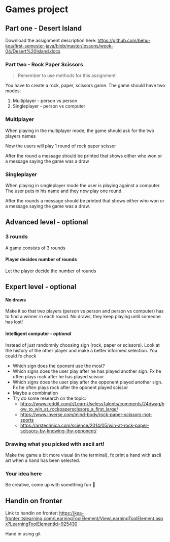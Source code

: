 # Games project



## Part one - Desert Island

Download the assignment description here: https://github.com/behu-kea/first-semester-java/blob/master/lessons/week-04/Desert%20Island.docx



### Part two - Rock Paper Scissors

> Remember to use methods for this assignment

You have to create a rock, paper, scissors game. The game should have two modes:

1. Multiplayer - person vs person
2. Singleplayer - person vs computer



### Multiplayer

When playing in the multiplayer mode, the game should ask for the two players names 

Now the users will play 1 round of rock paper scissor

After the round a message should be printed that shows either who won or a message saying the game was a draw 



### Singleplayer

When playing in singleplayer mode the user is playing against a computer. The user puts in his name and they now play one round. 

After the rounds a message should be printed that shows either who won or a message saying the game was a draw. 



## Advanced level - optional

### 3 rounds

A game consists of 3 rounds



#### Player decides number of rounds

Let the player decide the number of rounds



## Expert level - optional

#### No draws

Make it so that two players (person vs person and person vs computer) has to find a winner in each round. No draws, they keep playing until someone has lost!



#### Intelligent computer - *optional*

Instead of just randomnly choosing sign (rock, paper or scissors). Look at the history of the other player and make a better informed selection. You could fx check

- Which sign does the oponent use the most?
- Which signs does the user play after he has played another sign. Fx he often plays rock after he has played scissor
- Which signs does the user play after the opponent played another sign. Fx he often plays rock after the oponent played scissor
- Maybe a combination
- Try do some research on the topic:
  -  https://www.reddit.com/r/LearnUselessTalents/comments/24dwag/how_to_win_at_rockpaperscissors_a_first_large/
  -  https://www.inverse.com/mind-body/rock-paper-scissors-not-sports
  -  https://arstechnica.com/science/2014/05/win-at-rock-paper-scissors-by-knowing-thy-opponent/



### Drawing what you picked with ascii art!

Make the game a bit more visual (in the terminal), fx print a hand with ascii art when a hand has been selected. 



### Your idea here

Be creative, come up with something fun 🎉



## Handin on fronter

Link to handin on fronter: https://kea-fronter.itslearning.com/LearningToolElement/ViewLearningToolElement.aspx?LearningToolElementId=925430

Hand in using git
